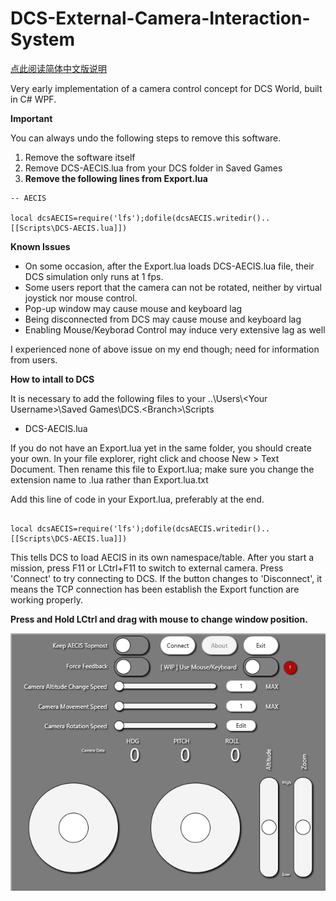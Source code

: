 # DCS-External-Camera-Interaction-System
[点此阅读简体中文版说明](README_zh-CN.md)

Very early implementation of a camera control concept for DCS World, built in C# WPF.

**Important**

You can always undo the following steps to remove this software.
1. Remove the software itself
2. Remove DCS-AECIS.lua from your DCS folder in Saved Games
3. **Remove the following lines from Export.lua**

```
-- AECIS

local dcsAECIS=require('lfs');dofile(dcsAECIS.writedir()..[[Scripts\DCS-AECIS.lua]])
```

**Known Issues**
* On some occasion, after the Export.lua loads DCS-AECIS.lua file, their DCS simulation only runs at 1 fps.
* Some users report that the camera can not be rotated, neither by virtual joystick nor mouse control.
* Pop-up window may cause mouse and keyboard lag
* Being disconnected from DCS may cause mouse and keyboard lag
* Enabling Mouse/Keyborad Control may induce very extensive lag as well

I experienced none of above issue on my end though; need for information from users.

**How to intall to DCS**

It is necessary to add the following files to your ..\Users\\\<Your Username>\Saved Games\DCS\.\<Branch\>\Scripts
* DCS-AECIS.lua

If you do not have an Export.lua yet in the same folder, you should create your own.
In your file explorer, right click and choose New > Text Document. Then rename this file to Export.lua; make sure you change the extension name to .lua rather than Export.lua.txt

Add this line of code in your Export.lua, preferably at the end.


```-- AECIS

local dcsAECIS=require('lfs');dofile(dcsAECIS.writedir()..[[Scripts\DCS-AECIS.lua]])
```

This tells DCS to load AECIS in its own namespace/table.
After you start a mission, press F11 or LCtrl+F11 to switch to external camera. Press 'Connect' to try connecting to DCS. If the button changes to 'Disconnect', it means the TCP connection has been establish the Export function are working properly.

**Press and Hold LCtrl and drag with mouse to change window position.**

![User Interface](overview.png)
